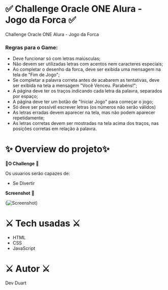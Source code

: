 # 
# ✅ Challenge Oracle ONE Alura - Jogo da Forca ✅

Challenge Oracle ONE Alura - Jogo da Forca 

### Regras para o Game:

* Deve funcionar só com letras maiúsculas;
* Não devem ser utilizadas letras com acentos nem caracteres especiais;
* Ao completar o desenho da forca, deve ser exibida uma mensagem na tela de "Fim de Jogo";
* Se completar a palavra correta antes de acabarem as tentativas, deve ser exibida na tela a mensagem "Você Venceu. Parabéns!";
* A página deve ter os traços indicando cada letra da palavra, separados por espaço;
* A página deve ter um botão de "Iniciar Jogo" para começar o jogo;
* Só deve ser possívél escrever letras (os números não serão válidos)
* As letras erradas devem aparecer na tela, mas não podem aparecer repetidamente;
* As letras corretas devem ser mostradas na tela acima dos traços, nas posições corretas em relação à palavra.

# ✨ Overview do projeto✨

🚀__O Challenge__ 🚀

Os usuarios serão capazes de:

* Se Divertir

__Screenshot__ 📱

(![Screenshot](./img/printTela.png))


# ⚔️ Tech usadas ⚔️

* HTML
* CSS
* JavaScript

# ⚔️ Autor   ⚔️

Dev Duart
